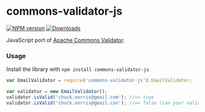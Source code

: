 # commons-validator-js

[![NPM version][npm-image]][npm-url] [![Downloads][downloads-image]][npm-url]

JavaScript port of [Apache Commons Validator](https://commons.apache.org/proper/commons-validator/).

### Usage
Install the library with `npm install commons-validator-js`

```javascript
var EmailValidator = require('commons-validator-js').EmailValidator;

var validator = new EmailValidator();
validator.isValid('chuck.norris@gmail.com'); //=> true
validator.isValid('chuck.norris@gmail.con'); //=> false (can your validator do this?)
```

[downloads-image]: https://img.shields.io/npm/dm/commons-validator-js.svg

[npm-url]: https://npmjs.org/package/commons-validator-js
[npm-image]: https://img.shields.io/npm/v/commons-validator-js.svg
